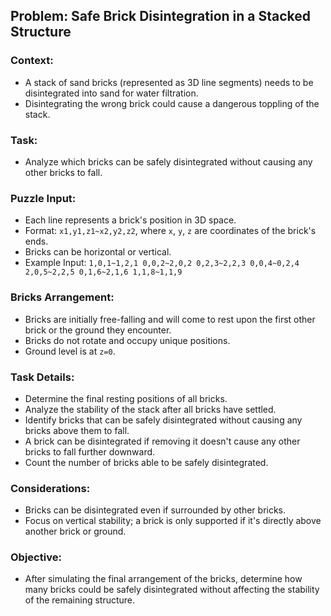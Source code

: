 ## Problem: Safe Brick Disintegration in a Stacked Structure

### Context:
- A stack of sand bricks (represented as 3D line segments) needs to be disintegrated into sand for water filtration.
- Disintegrating the wrong brick could cause a dangerous toppling of the stack.

### Task:
- Analyze which bricks can be safely disintegrated without causing any other bricks to fall.

### Puzzle Input:
- Each line represents a brick's position in 3D space.
- Format: `x1,y1,z1~x2,y2,z2`, where `x`, `y`, `z` are coordinates of the brick's ends.
- Bricks can be horizontal or vertical.
- Example Input: 
`1,0,1~1,2,1
0,0,2~2,0,2
0,2,3~2,2,3
0,0,4~0,2,4
2,0,5~2,2,5
0,1,6~2,1,6
1,1,8~1,1,9`

### Bricks Arrangement:
- Bricks are initially free-falling and will come to rest upon the first other brick or the ground they encounter.
- Bricks do not rotate and occupy unique positions.
- Ground level is at `z=0`.

### Task Details:
- Determine the final resting positions of all bricks.
- Analyze the stability of the stack after all bricks have settled.
- Identify bricks that can be safely disintegrated without causing any bricks above them to fall.
- A brick can be disintegrated if removing it doesn't cause any other bricks to fall further downward.
- Count the number of bricks able to be safely disintegrated.

### Considerations:
- Bricks can be disintegrated even if surrounded by other bricks.
- Focus on vertical stability; a brick is only supported if it's directly above another brick or ground.

### Objective:
- After simulating the final arrangement of the bricks, determine how many bricks could be safely disintegrated without affecting the stability of the remaining structure.
